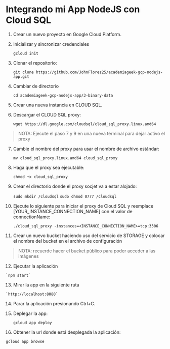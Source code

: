 # Integrando mi App NodeJS con Cloud SQL
   
1. Crear un nuevo proyecto en Google Cloud Platform.
   
2. Inicializar y sincronizar credenciales 
   
   `gcloud init`

3. Clonar el repositorio: 
   
   `git clone https://github.com/JohnFlorez25/academiageek-gcp-nodejs-app.git`

4. Cambiar de directorio 
   
   `cd academiageek-gcp-nodejs-app/3-binary-data`

5. Crear una nueva instancia en CLOUD SQL.
   
6. Descargar el CLOUD SQL proxy:

    `wget https://dl.google.com/cloudsql/cloud_sql_proxy.linux.amd64`

> NOTA: Ejecute el paso 7 y 9 en una nueva terminal para dejar activo el proxy

7. Cambie el nombre del proxy para usar el nombre de archivo estándar:

    `mv cloud_sql_proxy.linux.amd64 cloud_sql_proxy`

8. Haga que el proxy sea ejecutable:

    `chmod +x cloud_sql_proxy`

9. Crear el directorio donde el proxy socjet va a estar alojado:

    `sudo mkdir /cloudsql`
    `sudo chmod 0777 /cloudsql`

10. Ejecute lo siguiente para iniciar el proxy de Cloud SQL y reemplace [YOUR_INSTANCE_CONNECTION_NAME] con el valor de connectionName:

    `./cloud_sql_proxy -instances=<INSTANCE_CONNECTION_NAME>=tcp:3306`

11. Crear un nuevo bucket haciendo uso del servicio de STORAGE y colocar el nombre del bucket en el archivo de configuración 

> NOTA: recuerde hacer el bucket público para poder acceder a las imágenes

12.  Ejecutar la aplicación 

    `npm start`

13.  Mirar la app en la siguiente ruta 
    
    `http://localhost:8080`

14. Parar la aplicación presionando Ctrl+C.

15. Deplegar la app: 
    
    `gcloud app deploy`

16. Obtener la url donde está desplegada la aplicación:
    
   `gcloud app browse`